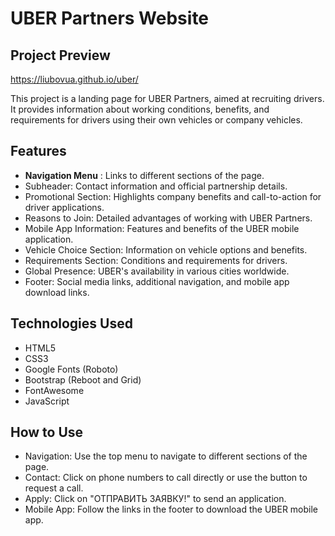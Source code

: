 # UBER Partners Website

## Project Preview
https://liubovua.github.io/uber/

This project is a landing page for UBER Partners, aimed at recruiting drivers. It provides information about working conditions, benefits, and requirements for drivers using their own vehicles or company vehicles.

## Features
- **Navigation Menu** : Links to different sections of the page.
- Subheader: Contact information and official partnership details.
- Promotional Section: Highlights company benefits and call-to-action for driver applications.
- Reasons to Join: Detailed advantages of working with UBER Partners.
- Mobile App Information: Features and benefits of the UBER mobile application.
- Vehicle Choice Section: Information on vehicle options and benefits.
- Requirements Section: Conditions and requirements for drivers.
- Global Presence: UBER's availability in various cities worldwide.
- Footer: Social media links, additional navigation, and mobile app download links.

## Technologies Used
- HTML5
- CSS3
 - Google Fonts (Roboto)
 - Bootstrap (Reboot and Grid)
 - FontAwesome
- JavaScript

## How to Use
- Navigation: Use the top menu to navigate to different sections of the page.
- Contact: Click on phone numbers to call directly or use the button to request a call.
- Apply: Click on "ОТПРАВИТЬ ЗАЯВКУ!" to send an application.
- Mobile App: Follow the links in the footer to download the UBER mobile app.
